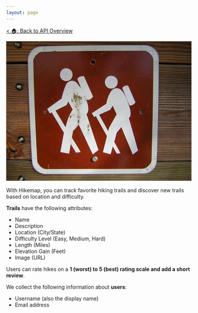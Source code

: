 ```yaml
---
layout: page
---
```

[< 🏠: Back to API Overview](index.html)

![Sign showing icons of two hikers](images/hiking.webp)

With Hikemap, you can track favorite hiking trails and discover new trails based on location and difficulty.

**Trails** have the following attributes:
* Name
* Description
* Location (City/State)
* Difficulty Level (Easy, Medium, Hard)
* Length (Miles)
* Elevation Gain (Feet)
* Image (URL)

Users can rate hikes on a **1 (worst) to 5 (best) rating scale and add a short review**.

We collect the following information about **users**:
* Username (also the display name)
* Email address